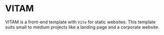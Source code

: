# VITAM

VITAM is a front-end template with `Vite` for static websites.
This template suits small to medium projects like a landing page and a corporate website.
